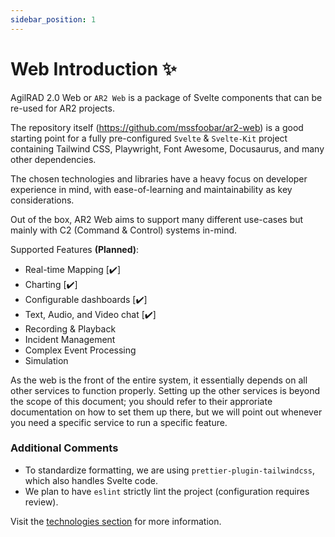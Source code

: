 ```yaml
---
sidebar_position: 1
---
```


# Web Introduction ✨

AgilRAD 2.0 Web or `AR2 Web` is a package of Svelte components that can be re-used for AR2 projects.

The repository itself (https://github.com/mssfoobar/ar2-web) is a good starting point for a fully pre-configured
`Svelte` & `Svelte-Kit` project containing Tailwind CSS, Playwright, Font Awesome, Docusaurus, and many other
dependencies.

The chosen technologies and libraries have a heavy focus on developer experience in mind, with ease-of-learning and
maintainability as key considerations.

Out of the box, AR2 Web aims to support many different use-cases but mainly with C2 (Command & Control) systems in-mind.

Supported Features **(Planned)**:

- Real-time Mapping [✔️]
- Charting [✔️]
- Configurable dashboards [✔️]
- Text, Audio, and Video chat [✔️]
- Recording & Playback
- Incident Management
- Complex Event Processing
- Simulation

As the web is the front of the entire system, it essentially depends on all other services to function properly. Setting
up the other services is beyond the scope of this document; you should refer to their approriate documentation on how
to set them up there, but we will point out whenever you need a specific service to run a specific feature.

### Additional Comments

- To standardize formatting, we are using `prettier-plugin-tailwindcss`, which also handles Svelte code.
- We plan to have `eslint` strictly lint the project (configuration requires review).

Visit the [technologies section](./technologies/1.svelte_sveltekit.md) for more information.

<!--



## Testing

## [Playwright](https://playwright.dev/)

We are using Playwright to handle testing - Playwright simulates a browser environment and allows us to navigate around
a virtual browser environment to run our tests. It can be used with other test runners, but also includes it's own,
which is what we are using.

To configure Playwright, look at `playwright.config.ts` - there you can decide what virtual browsers Playwright should
use to test your code on.

To write test fixtures, add your tests into the "ar2-web/tests" folder.

https://playwright.dev/docs/api/class-fixtures

There is currently (as of 19th April 2022) no idiomatic/recommended way to test individual Svelte components
(.svelte files). The current workaround I have for this is to use a dedicated test page for individual components.
`@testing-library/svelte` works well with Jest but still has its limitations (e.g. testing slots must be done by
using props + dynamic components). Our testing method will be updated when we have a clean, Playwright Test way of
running Svelte Component tests.

## Font Awesomes Caching Recommendations for CI

Font Awesome has some recommendations regarding caching

-   [https://fontawesome.com/v6/docs/web/dig-deeper/continuous-integration](https://fontawesome.com/v6/docs/web/dig-deeper/continuous-integration)

## Known warning when building:

```
Missing svelte.config.js — skipping
```

This occurs due to `npm prepare` being automatically run on `npm ci` - the `prepare` script runs `svelte-kit sync`, which is meant to prepare files for development. This warning can be safely ignored

Reference issues associated with this warning:

-   [https://github.com/sveltejs/kit/issues/4165](https://github.com/sveltejs/kit/issues/4165)
-   [https://github.com/sveltejs/kit/issues/4366](https://github.com/sveltejs/kit/issues/4366)

# Notable Information, Issues, and Workarounds

## SvelteKit

SvelteKit is currently still in beta, issues will continue to be fixed as the SvelteKit project stabilizes.

> 'document' or 'window' is not defined

SvelteKit has a hybrid server-side-rendering and client-side-rendering model - the initial page is rendered on the
server, then subsequent execution of .svelte components is done on the client-side. This method provides a great
experience for site visitors but introduces some additional complexity. One important thing to note is that certain
libraries depend on the DOM to load (e.g. gridstack.js), loading on the server intially results in errors due to
`window` or `document` not existing on the server (nodejs). To circumvent this, we need to use dynamic imports.

Note:

We are using the SVG+JS for extra features. combining this with SVG Sprites can allow us to save a lot of space. However,
for maintainbility reasons, we are currently using the full set of icons (15MB).

https://fontawesome.com/v6/docs/apis/javascript/tree-shaking

Using tree-shaking, we can get rid of all the unused icons - this configuration will be handled in the future.

https://fontawesome.com/docs/web/dig-deeper/webfont-vs-svg#side-by-side-comparison

If many instances of the same icon is needed - use SVG Sprites for better performance.
If many different icons are needed - load everything and use the Web Fonts + CSS method.

The SVG + JS method of using Font Awesome is all contained in a js file (all.js). This can be massively optimized by
choosing only the styles that you need. [FontAwesome SVG+JS](https://fontawesome.com/docs/web/setup/host-yourself/svg-js)

### Todo:

-   Incorporate Typescript checks // Playwright tests before or as part of CI/CD

![status](https://github.com/mssfoobar/ar2-web/actions/workflows/web.yml/badge.svg) -->
